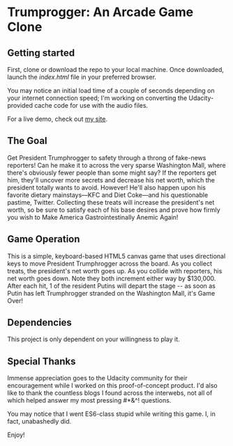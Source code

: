 Trumprogger: An Arcade Game Clone
===============================

## Getting started

First, clone or download the repo to your local machine. Once downloaded, launch the <em>index.html</em> file in your preferred browser. 

You may notice an initial load time of a couple of seconds depending on your internet connection speed; I'm working on converting the Udacity-provided cache code for use with the audio files. 

For a live demo, check out [my site](http://jasonmwhite.com/trumphrogger/index.html). 

## The Goal

Get President Trumphrogger to safety through a throng of fake-news reporters! Can he make it to across the very sparse Washington Mall, where there's obviously fewer people than some might say? If the reporters get him, they'll uncover more secrets and decrease his net worth, which the president totally wants to avoid. However! He'll also happen upon his favorite dietary mainstays—KFC and Diet Coke—and his questionable pastime, Twitter. Collecting these treats will increase the president's net worth, so be sure to satisfy each of his base desires and prove how firmly you wish to Make America Gastrointestinally Anemic Again!

## Game Operation

This is a simple, keyboard-based HTML5 canvas game that uses directional keys to move President Trumphrogger across the board. As you collect treats, the president's net worth goes up. As you collide with reporters, his net worth goes down. Note they both increment either way by $130,000. After each hit, 1 of the resident Putins will depart the stage -- as soon as Putin has left Trumphrogger stranded on the Washington Mall, it's Game Over!

## Dependencies

This project is only dependent on your willingness to play it. 

## Special Thanks

Immense appreciation goes to the Udacity community for their encouragement while I worked on this proof-of-concept product. I'd also like to thank the countless blogs I found across the interwebs, not all of which helped answer my most pressing #*&^! questions. 

You may notice that I went ES6-class stupid while writing this game. I, in fact, unabashedly did. 

Enjoy!
